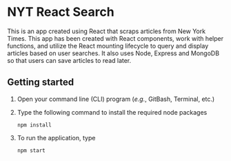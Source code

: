 # NYT React Search 
This is an app created using React that scraps articles from New York Times. This app has been created with React components, 
work with helper functions, and utilize the React mounting lifecycle to query and display articles based on user searches. 
It also uses Node, Express and MongoDB so that users can save articles to read later.

## Getting started

1. Open your command line (CLI) program (*e.g.*, GitBash, Terminal, etc.)

2. Type the following command to install the required node packages

    ```
    npm install
    ```

3. To run the application, type 

    ```
    npm start
    ```